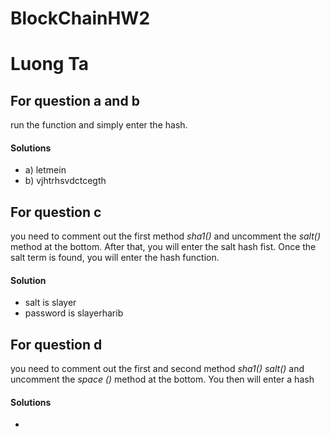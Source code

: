 # BlockChainHW2
# Luong Ta
## For question a and b
run the function and simply enter the hash.
#### Solutions
- a) letmein
- b) vjhtrhsvdctcegth

## For question c
you need to comment out the first method *sha1()*
and uncomment the *salt()* method at the bottom.
After that, you will enter the salt hash fist. Once the salt term is found, you will enter the hash function.
#### Solution
- salt is slayer
- password is slayerharib

## For question d
you need to comment out the first and second method *sha1()* *salt()*
and uncomment the *space ()* method at the bottom. You then will enter a hash
#### Solutions
- 
